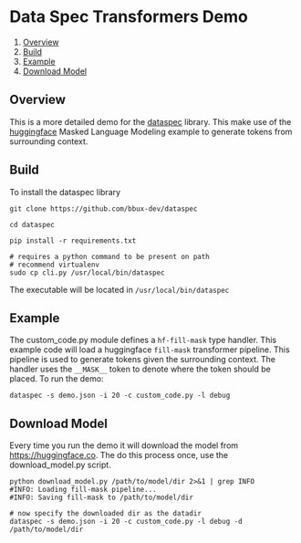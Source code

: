 Data Spec Transformers Demo
========================
1. [Overview](#Overview)
1. [Build](#Build)
1. [Example](#Example)
1. [Download Model](#Download)

## <a name="Overview"></a>Overview

This is a more detailed demo for the [dataspec](https://github.com/bbux-dev/dataspec) library. This make use of the
[huggingface](https://huggingface.co/transformers/task_summary.html#masked-language-modeling) Masked Language Modeling
example to generate tokens from surrounding context.

## <a name="Build"></a>Build

To install the dataspec library

```shell
git clone https://github.com/bbux-dev/dataspec

cd dataspec

pip install -r requirements.txt

# requires a python command to be present on path
# recommend virtualenv
sudo cp cli.py /usr/local/bin/dataspec
```

The executable will be located in `/usr/local/bin/dataspec`

## <a name="Example"></a>Example

The custom_code.py module defines a `hf-fill-mask` type handler. This example code will load a huggingface 
`fill-mask` transformer pipeline. This pipeline is used to generate tokens given the surrounding context.
The handler uses the `__MASK__` token to denote where the token should be placed. To run the demo:

```shell
dataspec -s demo.json -i 20 -c custom_code.py -l debug
```

## <a name="Download"></a>Download Model

Every time you run the demo it will download the model from https://huggingface.co. The do this process once, use the
download_model.py script.

```shell
python download_model.py /path/to/model/dir 2>&1 | grep INFO
#INFO: Loading fill-mask pipeline...
#INFO: Saving fill-mask to /path/to/model/dir

# now specify the downloaded dir as the datadir
dataspec -s demo.json -i 20 -c custom_code.py -l debug -d /path/to/model/dir
```

